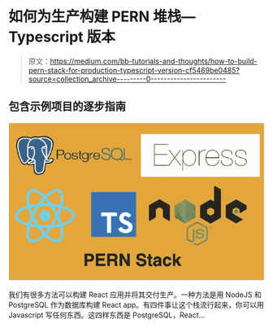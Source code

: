 # 如何为生产构建 PERN 堆栈— Typescript 版本

> 原文：<https://medium.com/bb-tutorials-and-thoughts/how-to-build-pern-stack-for-production-typescript-version-cf5469be0485?source=collection_archive---------0----------------------->

## 包含示例项目的逐步指南

![](img/bfe3f805fcdb2865f0d2c2b54c9bc986.png)

我们有很多方法可以构建 React 应用并将其交付生产。一种方法是用 NodeJS 和 PostgreSQL 作为数据库构建 React app。有四件事让这个栈流行起来，你可以用 Javascript 写任何东西。这四样东西是 PostgreSQL，React…